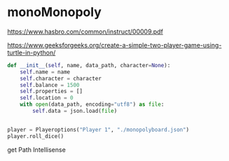 # monoMonopoly 

https://www.hasbro.com/common/instruct/00009.pdf

https://www.geeksforgeeks.org/create-a-simple-two-player-game-using-turtle-in-python/

```py
def __init__(self, name, data_path, character=None):
    self.name = name
    self.character = character
    self.balance = 1500 
    self.properties = []
    self.location = 0
    with open(data_path, encoding="utf8") as file:
        self.data = json.load(file)


player = Playeroptions("Player 1", "./monopolyboard.json")
player.roll_dice()
```

get Path Intellisense